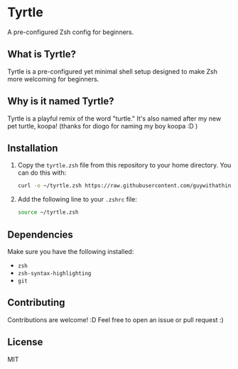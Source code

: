 # Tyrtle


A pre-configured Zsh config for beginners.

## What is Tyrtle?
Tyrtle is a pre-configured yet minimal shell setup designed to make Zsh more welcoming for beginners.

## Why is it named Tyrtle?
Tyrtle is a playful remix of the word "turtle." It's also named after my new pet turtle, koopa! (thanks for diogo for naming my boy koopa :D )

## Installation

1. Copy the `tyrtle.zsh` file from this repository to your home directory. You can do this with:
   ```sh
   curl -o ~/tyrtle.zsh https://raw.githubusercontent.com/guywithathing/Tyrtle/main/tyrtle.zsh
   ```
2. Add the following line to your `.zshrc` file:
   ```sh
   source ~/tyrtle.zsh
   ```

## Dependencies

Make sure you have the following installed:
- `zsh`
- `zsh-syntax-highlighting`
- `git`

## Contributing

Contributions are welcome! :D Feel free to open an issue or pull request :)

## License

MIT
